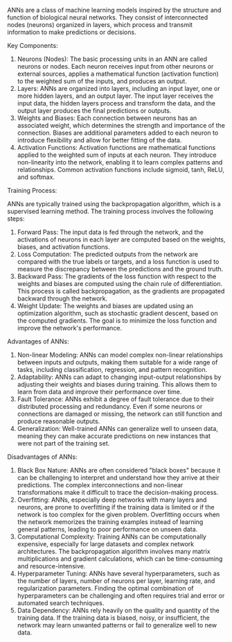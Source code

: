 
ANNs are a class of machine learning models inspired by the structure and function of biological neural networks. They consist of interconnected nodes (neurons) organized in layers, which process and transmit information to make predictions or decisions.

Key Components:

1. Neurons (Nodes): The basic processing units in an ANN are called neurons or nodes. Each neuron receives input from other neurons or external sources, applies a mathematical function (activation function) to the weighted sum of the inputs, and produces an output.
2. Layers: ANNs are organized into layers, including an input layer, one or more hidden layers, and an output layer. The input layer receives the input data, the hidden layers process and transform the data, and the output layer produces the final predictions or outputs.
3. Weights and Biases: Each connection between neurons has an associated weight, which determines the strength and importance of the connection. Biases are additional parameters added to each neuron to introduce flexibility and allow for better fitting of the data.
4. Activation Functions: Activation functions are mathematical functions applied to the weighted sum of inputs at each neuron. They introduce non-linearity into the network, enabling it to learn complex patterns and relationships. Common activation functions include sigmoid, tanh, ReLU, and softmax.

Training Process:

ANNs are typically trained using the backpropagation algorithm, which is a supervised learning method. The training process involves the following steps:

1. Forward Pass: The input data is fed through the network, and the activations of neurons in each layer are computed based on the weights, biases, and activation functions.
2. Loss Computation: The predicted outputs from the network are compared with the true labels or targets, and a loss function is used to measure the discrepancy between the predictions and the ground truth.
3. Backward Pass: The gradients of the loss function with respect to the weights and biases are computed using the chain rule of differentiation. This process is called backpropagation, as the gradients are propagated backward through the network.
4. Weight Update: The weights and biases are updated using an optimization algorithm, such as stochastic gradient descent, based on the computed gradients. The goal is to minimize the loss function and improve the network's performance.

Advantages of ANNs:

1. Non-linear Modeling: ANNs can model complex non-linear relationships between inputs and outputs, making them suitable for a wide range of tasks, including classification, regression, and pattern recognition.
2. Adaptability: ANNs can adapt to changing input-output relationships by adjusting their weights and biases during training. This allows them to learn from data and improve their performance over time.
3. Fault Tolerance: ANNs exhibit a degree of fault tolerance due to their distributed processing and redundancy. Even if some neurons or connections are damaged or missing, the network can still function and produce reasonable outputs.
4. Generalization: Well-trained ANNs can generalize well to unseen data, meaning they can make accurate predictions on new instances that were not part of the training set.

Disadvantages of ANNs:

1. Black Box Nature: ANNs are often considered "black boxes" because it can be challenging to interpret and understand how they arrive at their predictions. The complex interconnections and non-linear transformations make it difficult to trace the decision-making process.
2. Overfitting: ANNs, especially deep networks with many layers and neurons, are prone to overfitting if the training data is limited or if the network is too complex for the given problem. Overfitting occurs when the network memorizes the training examples instead of learning general patterns, leading to poor performance on unseen data.
3. Computational Complexity: Training ANNs can be computationally expensive, especially for large datasets and complex network architectures. The backpropagation algorithm involves many matrix multiplications and gradient calculations, which can be time-consuming and resource-intensive.
4. Hyperparameter Tuning: ANNs have several hyperparameters, such as the number of layers, number of neurons per layer, learning rate, and regularization parameters. Finding the optimal combination of hyperparameters can be challenging and often requires trial and error or automated search techniques.
5. Data Dependency: ANNs rely heavily on the quality and quantity of the training data. If the training data is biased, noisy, or insufficient, the network may learn unwanted patterns or fail to generalize well to new data.